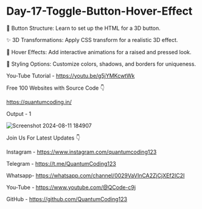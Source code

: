 # Day-17-Toggle-Button-Hover-Effect
🔧 Button Structure: Learn to set up the HTML for a 3D button.

✨ 3D Transformations: Apply CSS transform for a realistic 3D effect.

🎨 Hover Effects: Add interactive animations for a raised and pressed look.

🌈 Styling Options: Customize colors, shadows, and borders for uniqueness.

You-Tube Tutorial - https://youtu.be/g5jYMKcwtWk

Free 100 Websites with Source Code 👇

https://quantumcoding.in/

Output - 1

![Screenshot 2024-08-11 184907](https://github.com/user-attachments/assets/f3c8cf7b-c705-4841-ae1b-a5b6bb5e95e8)

Join Us For Latest Updates 👇

Instagram - https://www.instagram.com/quantumcoding123

Telegram - https://t.me/QuantumCoding123

Whatsapp- https://whatsapp.com/channel/0029VaVInCA2ZjCjXEf2IC2I

You-Tube - https://www.youtube.com/@QCode-c9j

GitHub - https://github.com/QuantumCoding123
